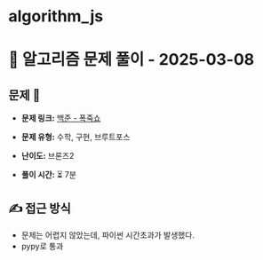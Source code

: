 # algorithm_js

# 📝 알고리즘 문제 풀이 - 2025-03-08

## 문제 📖

- **문제 링크:** [백준 - 폭죽쇼](https://www.acmicpc.net/problem/1773)

- **문제 유형:** 수학, 구현, 브루트포스

- **난이도:** 브론즈2

- **풀이 시간:** ⏳ 7분

## ✍ 접근 방식
- 문제는 어렵지 않았는데, 파이썬 시간초과가 발생했다.
- pypy로 통과
